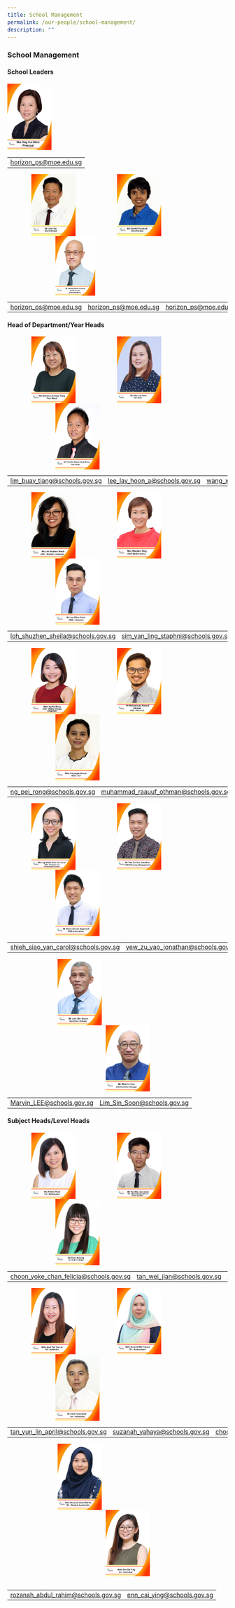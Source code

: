 ```yaml
---
title: School Management
permalink: /our-people/school-management/
description: ""
---
```

### **School Management**

#### **School Leaders**
<img src="/images/schldr1.jpg" style="width:20%">

|  |
|:---:|
| [horizon_ps@moe.edu.sg](horizon_ps@moe.edu.sg) |

<img src="/images/schldr2.jpg" style="width:20%;margin-left:55px;" align = "left">
<img src="/images/schldr3.jpg" style="width:20%;margin-left:95px;" align = "left">
<img src="/images/schldr4.jpg" style="width:18%;margin-left:110px;" align = "left">

<br clear="left">

|  |  |  |
|:---:|:---:|:---:|
| [horizon_ps@moe.edu.sg](horizon_ps@moe.edu.sg) | [horizon_ps@moe.edu.sg](horizon_ps@moe.edu.sg) | [horizon_ps@moe.edu.sg](horizon_ps@moe.edu.sg) |

#### **Head of Department/Year Heads**

<img src="/images/hod1.jpg" style="width:20%;margin-left:55px;" align = "left">
<img src="/images/hod2.jpg" style="width:20%;margin-left:95px;" align = "left">
<img src="/images/hod3.jpg" style="width:20%;margin-left:110px;" align = "left">

<br clear="left">

|  |  |  |
|:---:|:---:|:---:|
| [lim_buay_tiang@schools.gov.sg](lim_buay_tiang@schools.gov.sg) | [lee_lay_hoon_a@schools.gov.sg](lee_lay_hoon_a@schools.gov.sg) | [wang_xiang_rong@schools.gov.sg](wang_xiang_rong@schools.gov.sg) |

<img src="/images/hod4.jpg" style="width:20%;margin-left:55px;" align = "left">
<img src="/images/hod5.jpg" style="width:20%;margin-left:95px;" align = "left">
<img src="/images/hod6.jpg" style="width:20%;margin-left:110px;" align = "left">

<br clear="left">

|  |  |  |
|:---:|:---:|:---:|
| [loh_shuzhen_sheila@schools.gov.sg](loh_shuzhen_sheila@schools.gov.sg) | [sim_yan_ling_staphni@schools.gov.sg](sim_yan_ling_staphni@schools.gov.sg) | [low_zihao@schools.gov.sg](low_zihao@schools.gov.sg) |

<img src="/images/hod7.jpg" style="width:20%;margin-left:55px;" align = "left">
<img src="/images/hod8.jpg" style="width:20%;margin-left:95px;" align = "left">
<img src="/images/hod9.jpg" style="width:20%;margin-left:110px;" align = "left">

<br clear="left">

|  |  |  |
|:---:|:---:|:---:|
| [ng_pei_rong@schools.gov.sg](ng_pei_rong@schools.gov.sg) | [muhammad_raauuf_othman@schools.gov.sg](muhammad_raauuf_othman@schools.gov.sg) | [dayangku_nuurul_aida_fatima@schools.gov.sg](dayangku_nuurul_aida_fatima@schools.gov.sg) |

<img src="/images/hod10.jpg" style="width:20%;margin-left:55px;" align = "left">
<img src="/images/hod11.jpg" style="width:20%;margin-left:95px;" align = "left">
<img src="/images/hod12.jpg" style="width:20%;margin-left:110px;" align = "left">

<br clear="left">

|  |  |  |
|:---:|:---:|:---:|
| [shieh_siao_yan_carol@schools.gov.sg](shieh_siao_yan_carol@schools.gov.sg) | [yew_zu_yao_jonathan@schools.gov.sg](yew_zu_yao_jonathan@schools.gov.sg) | [seow_zichao_sigmund@schools.gov.sg](seow_zichao_sigmund@schools.gov.sg) |

<img src="/images/hod14.jpg" style="width:20%;margin-left:115px;" align = "left">
<img src="/images/hod13.jpg" style="width:20%;margin-left:225px;" align = "left">

<br clear="left">


|  |  |
|:---:|:---:|
| [Marvin_LEE@schools.gov.sg](Marvin_LEE@schools.gov.sg) | [Lim_Sin_Soon@schools.gov.sg](Lim_Sin_Soon@schools.gov.sg) |

#### **Subject Heads/Level Heads**

<img src="/images/subhead1.jpg" style="width:20%;margin-left:55px;" align = "left">
<img src="/images/subhead2.jpg" style="width:20%;margin-left:95px;" align = "left">
<img src="/images/subhead3.jpg" style="width:20%;margin-left:110px;" align = "left">

<br clear="left">

|  |  |  |
|:---:|:---:|:---:|
| [choon_yoke_chan_felicia@schools.gov.sg](choon_yoke_chan_felicia@schools.gov.sg) | [tan_wei_jian@schools.gov.sg](tan_wei_jian@schools.gov.sg) | [chen_kaiying@schools.gov.sg](chen_kaiying@schools.gov.sg) |

<img src="/images/subhead4.jpg" style="width:20%;margin-left:55px;" align = "left">
<img src="/images/subhead5.jpg" style="width:20%;margin-left:95px;" align = "left">
<img src="/images/subhead6.jpg" style="width:20%;margin-left:110px;" align = "left">

<br clear="left">

|  |  |  |
|:---:|:---:|:---:|
| [tan_yun_lin_april@schools.gov.sg](tan_yun_lin_april@schools.gov.sg) | [suzanah_yahaya@schools.gov.sg](suzanah_yahaya@schools.gov.sg) | [choo_yong_guan@schools.gov.sg](choo_yong_guan@schools.gov.sg) |

<img src="/images/subhead7.jpg" style="width:20%;margin-left:115px;" align = "left">
<img src="/images/subhead8.jpg" style="width:20%;margin-left:225px;" align = "left">

<br clear="left">

<br clear="left">

|  |  |
|:---:|:---:|
| [rozanah_abdul_rahim@schools.gov.sg](rozanah_abdul_rahim@schools.gov.sg) | [enn_cai_ying@schools.gov.sg](enn_cai_ying@schools.gov.sg) |